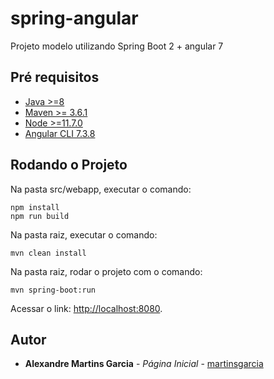 # spring-angular

Projeto modelo utilizando Spring Boot 2 + angular 7

## Pré requisitos

* [Java >=8](https://www.oracle.com/technetwork/pt/java/javase/downloads/jdk8-downloads-2133151.html)
* [Maven >= 3.6.1](https://www-eu.apache.org/dist/maven/maven-3/3.6.1/binaries/apache-maven-3.6.1-bin.zip)
* [Node >=11.7.0](https://nodejs.org/download/release/v11.7.0/)
* [Angular CLI 7.3.8](https://github.com/angular/angular-cli/releases/tag/v7.3.8)

## Rodando o Projeto

Na pasta src/webapp, executar o comando:

```
npm install
npm run build
```

Na pasta raiz, executar o comando: 

```
mvn clean install
```

Na pasta raiz, rodar o projeto com o comando:

```
mvn spring-boot:run
```

Acessar o link: [http://localhost:8080](http://localhost:8080). 

## Autor

* **Alexandre Martins Garcia** - *Página Inicial* - [martinsgarcia](https://github.com/martinsgarcia)
